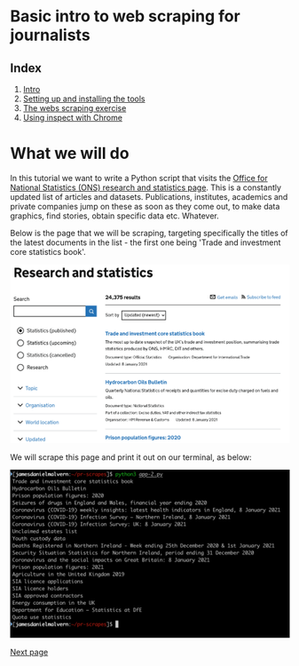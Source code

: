 # Basic intro to web scraping for journalists

## Index
  1. [Intro](https://github.com/jdm79/basic-bs4/blob/main/1-web-scraping-intro.md)
  2. [Setting up and installing the tools](https://github.com/jdm79/basic-bs4/blob/main/2-web-scraping-set-up.md)
  3. [The webs scraping exercise](https://github.com/jdm79/basic-bs4/blob/main/3-web-scraping-exercise-1.md)
  4. [Using inspect with Chrome](https://github.com/jdm79/basic-bs4/blob/main/4-web-scraping-using-inspect.md)

# What we will do

In this tutorial we want to write a Python script that visits the [Office for National Statistics (ONS) research and statistics page](https://www.gov.uk/search/research-and-statistics). This is a constantly updated list of articles and datasets. Publications, institutes, academics and private companies jump on these as soon as they come out, to make data graphics, find stories, obtain specific data etc. Whatever. 

Below is the page that we will be scraping, targeting specifically the titles of the latest documents in the list - the first one being 'Trade and investment core statistics book'.


![alt text](https://github.com/jdm79/basic-bs4/blob/main/img/ons-list.png?raw=true)


We will scrape this page and print it out on our terminal, as below:

![alt text](https://github.com/jdm79/basic-bs4/blob/main/img/list-titles.png?raw=true)

[Next page](https://github.com/jdm79/basic-bs4/blob/main/2-web-scraping-set-up.md)